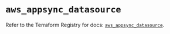 # `aws_appsync_datasource`

Refer to the Terraform Registry for docs: [`aws_appsync_datasource`](https://registry.terraform.io/providers/hashicorp/aws/6.7.0/docs/resources/appsync_datasource).
